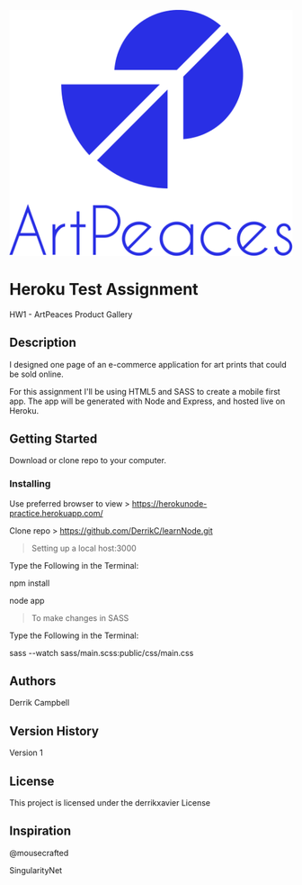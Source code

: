 ![ArtPeaces Logo](/public/images/artPeaces_Logo2.svg)

# Heroku Test Assignment

 HW1 - ArtPeaces Product Gallery 

## Description

I designed one page of an e-commerce application for art prints that could be sold online. 

 For this assignment I'll be using HTML5 and SASS to create a mobile first app. The app will be generated with Node and Express, and hosted live on Heroku. 

## Getting Started

Download or clone repo to your computer.

### Installing

Use preferred browser to view > https://herokunode-practice.herokuapp.com/ 

Clone repo > https://github.com/DerrikC/learnNode.git

> Setting up a local host:3000 

Type the Following in the Terminal:

npm install

node app

> To make changes in SASS

Type the Following in the Terminal:

sass --watch sass/main.scss:public/css/main.css


## Authors

Derrik Campbell


## Version History

Version 1

## License

This project is licensed under the derrikxavier License 

## Inspiration
@mousecrafted

SingularityNet 
